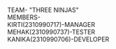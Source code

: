 TEAM- "THREE NINJAS"<br>
MEMBERS-<br>
KIRTI(2310990717)-MANAGER<br>
MEHAK(2310990737)-TESTER<br>
KANIKA(2310990706)-DEVELOPER<br>
